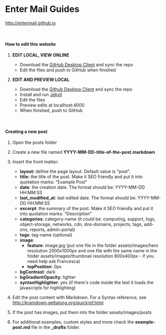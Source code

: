 # Enter Mail Guides
<http://entermail.github.io>

&nbsp;

#### How to edit this website

1. **EDIT LOCAL, VIEW ONLINE**
    * Download the [GitHub Desktop Client](https://desktop.github.com/) and sync the repo
    * Edit the files and push to GitHub when finished
  
2. **EDIT AND PREVIEW LOCAL**
    * Download the [Github Desktop Client](https://desktop.github.com/) and sync the repo
    * Install and run [Jekyll](https://jekyllrb.com/)
    * Edit the files
    * Preview edits at localhost:4000
    * When finished, push to GitHub

&nbsp;

#### Creating a new post

1. Open the posts folder

2. Create a new file named **YYYY-MM-DD-title-of-the-post.markdown**

3. Insert the front matter:
   * **layout:** define the page layout. Default value is "post".
   * **title:** the title of the post. Make it SEO friendly and put it into quotation marks: "Example Post"
   * **date**: the creation date. The format should be: YYYY-MM-DD HH:MM:SS
   * **last_modified_at**: last edited date. The format should be: YYYY-MM-DD HH:MM:SS
   * **excerpt**: the summary of the post. Make it SEO friendly and put it into quotation marks: "Description"
   * **categories**: category-name (it could be: computing, support, logs, object-storage, networks, cdn, dns-domains, projects, tags, add-ons, reports, admin-portal)
   * **tags**: tag-name (optional)
   * **image**:
      * **feature**: image.jpg (put one file in the folder assets/images/hero resolution 2000x1000px and one file with the same name in the folder assets/images/thumbnail resolution 800x400px - if you need help ask Francesca)
      * **topPosition**: 0px
   * **bgContrast**: dark
   * **bgGradientOpacity**: lighter
   * **syntaxHighlighter**: yes (if there's code inside the text it loads the javascripts for highlighting)
   
4. Edit the post content with Markdown. For a Syntax reference, see <http://kramdown.gettalong.org/quickref.html>

5. If the post has images, put them into the folder assets/images/posts

6. For additional examples, custom styles and more check the **example-post.md** file in the **_drafts** folder.

